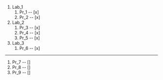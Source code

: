 1. Lab_1
	1. Pr_1 -- [x]
	2. Pr_2 -- [x]
2. Lab_2
	1. Pr_3 -- [x]
	2. Pr_4 -- [x]
	3. Pr_5 -- [x]
3. Lab_3
	1. Pr_6 -- [x]
---
1. Pr_7 -- []
1. Pr_8 -- []
1. Pr_9 -- []
